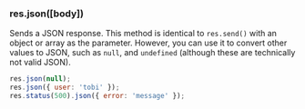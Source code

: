 <!---
 Copyright (c) 2016 StrongLoop, IBM, and Express Contributors
 License: MIT
-->

<h3 id='res.json'>res.json([body])</h3>

Sends a JSON response. This method is identical to `res.send()` with an object or array as the parameter.
However, you can use it to convert other values to JSON, such as `null`, and `undefined` 
(although these are technically not valid JSON).

~~~js
res.json(null);
res.json({ user: 'tobi' });
res.status(500).json({ error: 'message' });
~~~
